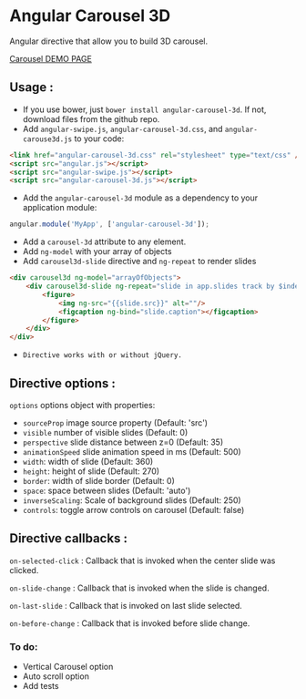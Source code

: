 # Angular Carousel 3D

Angular directive that allow you to build 3D carousel.

[Carousel DEMO PAGE](http://vladimirbujanovic.com/angular-carousel-3d/demo/demo.html)

## Usage :

 - If you use bower, just `bower install angular-carousel-3d`. If not, download files from the github repo.
 - Add `angular-swipe.js`, `angular-carousel-3d.css`, and `angular-carouse3d.js` to your code:
```html
<link href="angular-carousel-3d.css" rel="stylesheet" type="text/css" />
<script src="angular.js"></script>
<script src="angular-swipe.js"></script>
<script src="angular-carousel-3d.js"></script>
```

 - Add the `angular-carousel-3d` module as a dependency to your application module:
```js
angular.module('MyApp', ['angular-carousel-3d']);
```

 - Add a `carousel-3d` attribute to any element.
 - Add `ng-model` with your array of objects
 - Add `carousel3d-slide` directive and `ng-repeat` to render slides
```html
<div carousel3d ng-model="arrayOfObjects">
    <div carousel3d-slide ng-repeat="slide in app.slides track by $index">
        <figure>
            <img ng-src="{{slide.src}}" alt=""/>
            <figcaption ng-bind="slide.caption"></figcaption>
        </figure>
    </div>
</div>
```
 - `Directive works with or without jQuery.`

## Directive options :
`options` options object with properties:
  - `sourceProp` image source property (Default: 'src')
  - `visible` number of visible slides (Default: 0)
  - `perspective` slide distance between z=0 (Default: 35)
  - `animationSpeed` slide animation speed in ms (Default: 500)
  - `width`: width of slide (Default: 360)
  - `height`: height of slide (Default: 270)
  - `border`: width of slide border (Default: 0)
  - `space`: space between slides (Default: 'auto')
  - `inverseScaling`: Scale of background slides (Default: 250)
  - `controls`: toggle arrow controls on carousel (Default: false)

## Directive callbacks :
`on-selected-click` : Callback that is invoked when the center slide was clicked.

`on-slide-change` : Callback that is invoked when the slide is changed.

`on-last-slide` : Callback that is invoked on last slide selected.

`on-before-change` : Callback that is invoked before slide change.


### To do:
- Vertical Carousel option
- Auto scroll option
- Add tests
